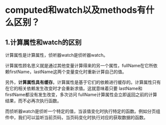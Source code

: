 # computed和watch以及methods有什么区别？

## 1.计算属性和watch的区别

计算属性是计算属性，侦听器watch是侦听器watch。

计算属性顾名思义就是通过其他变量计算得来的另一个属性，fullName在它所依赖firstName，lastName这两个变量变化时重新计算自己的值。

另外，**计算属性具有缓存**。计算属性是基于它们的依赖进行缓存的。计算属性只有在它的相关依赖发生改变时才会重新求值。这就意味着只要 lastName和firstName都没有发生改变，多次访问 fullName计算属性会立即返回之前的计算结果，而不必再次执行函数。

而侦听器watch是侦听一个特定的值，当该值变化时执行特定的函数。例如分页组件中，我们可以监听当前页码，当页码变化时执行对应的获取数据的函数。

